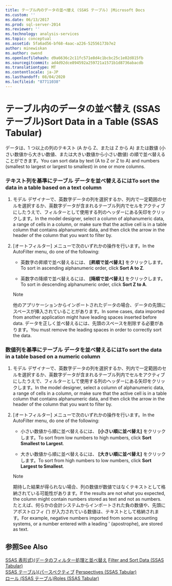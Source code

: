 ```yaml
---
title: テーブル内のデータの並べ替え (SSAS テーブル) |Microsoft Docs
ms.custom: ''
ms.date: 06/13/2017
ms.prod: sql-server-2014
ms.reviewer: ''
ms.technology: analysis-services
ms.topic: conceptual
ms.assetid: 5fa6ad56-bf68-4aac-a226-52556173b7e2
author: minewiskan
ms.author: owend
ms.openlocfilehash: d9a6636c2c11fc571e8d4c1bcbc25c1e02d815fb
ms.sourcegitcommit: ad4d92dce894592a259721a1571b1d8736abacdb
ms.translationtype: MT
ms.contentlocale: ja-JP
ms.lasthandoff: 08/04/2020
ms.locfileid: "87711038"
---
```

# <a name="sort-data-in-a-table-ssas-tabular"></a><span data-ttu-id="6e6fd-102">テーブル内のデータの並べ替え (SSAS テーブル)</span><span class="sxs-lookup"><span data-stu-id="6e6fd-102">Sort Data in a Table (SSAS Tabular)</span></span>
  <span data-ttu-id="6e6fd-103">データは、1 つ以上の列のテキスト (A から Z、または Z から A) または数値 (小さい数値から大きい数値、または大きい数値から小さい数値) の順で並べ替えることができます。</span><span class="sxs-lookup"><span data-stu-id="6e6fd-103">You can sort data by text (A to Z or Z to A) and numbers (smallest to largest or largest to smallest) in one or more columns.</span></span>  
  
### <a name="to-sort-the-data-in-a-table-based-on-a-text-column"></a><span data-ttu-id="6e6fd-104">テキスト列を基準にテーブル データを並べ替えるには</span><span class="sxs-lookup"><span data-stu-id="6e6fd-104">To sort the data in a table based on a text column</span></span>  
  
1.  <span data-ttu-id="6e6fd-105">モデル デザイナーで、英数字データの列を選択するか、列内で一定範囲のセルを選択するか、英数字データが含まれるテーブル列内でセルをアクティブにしたうえで、フィルターとして使用する列のヘッダーにある矢印をクリックします。</span><span class="sxs-lookup"><span data-stu-id="6e6fd-105">In the model designer, select a column of alphanumeric data, a range of cells in a column, or make sure that the active cell is in a table column that contains alphanumeric data, and then click the arrow in the header of the column that you want to filter by.</span></span>  
  
2.  <span data-ttu-id="6e6fd-106">[オートフィルター] メニューで次のいずれかの操作を行います。</span><span class="sxs-lookup"><span data-stu-id="6e6fd-106">In the AutoFilter menu, do one of the following:</span></span>  
  
    -   <span data-ttu-id="6e6fd-107">英数字の昇順で並べ替えるには、 **[昇順で並べ替え]** をクリックします。</span><span class="sxs-lookup"><span data-stu-id="6e6fd-107">To sort in ascending alphanumeric order, click **Sort A to Z**.</span></span>  
  
    -   <span data-ttu-id="6e6fd-108">英数字の降順で並べ替えるには、 **[降順で並べ替え]** をクリックします。</span><span class="sxs-lookup"><span data-stu-id="6e6fd-108">To sort in descending alphanumeric order, click **Sort Z to A**.</span></span>  
  
    > [!NOTE]  
    >  <span data-ttu-id="6e6fd-109">他のアプリケーションからインポートされたデータの場合、データの先頭にスペースが挿入されていることがあります。</span><span class="sxs-lookup"><span data-stu-id="6e6fd-109">In some cases, data imported from another application might have leading spaces inserted before data.</span></span> <span data-ttu-id="6e6fd-110">データを正しく並べ替えるには、先頭のスペースを削除する必要があります。</span><span class="sxs-lookup"><span data-stu-id="6e6fd-110">You must remove the leading spaces in order to correctly sort the data.</span></span>  
  
### <a name="to-sort-the-data-in-a-table-based-on-a-numeric-column"></a><span data-ttu-id="6e6fd-111">数値列を基準にテーブル データを並べ替えるには</span><span class="sxs-lookup"><span data-stu-id="6e6fd-111">To sort the data in a table based on a numeric column</span></span>  
  
1.  <span data-ttu-id="6e6fd-112">モデル デザイナーで、英数字データの列を選択するか、列内で一定範囲のセルを選択するか、英数字データが含まれるテーブル列内でセルをアクティブにしたうえで、フィルターとして使用する列のヘッダーにある矢印をクリックします。</span><span class="sxs-lookup"><span data-stu-id="6e6fd-112">In the model designer, select a column of alphanumeric data, a range of cells in a column, or make sure that the active cell is in a table column that contains alphanumeric data, and then click the arrow in the header of the column that you want to filter by.</span></span>  
  
2.  <span data-ttu-id="6e6fd-113">[オートフィルター] メニューで次のいずれかの操作を行います。</span><span class="sxs-lookup"><span data-stu-id="6e6fd-113">In the AutoFilter menu, do one of the following:</span></span>  
  
    -   <span data-ttu-id="6e6fd-114">小さい数値から順に並べ替えるには、 **[小さい順に並べ替え]** をクリックします。</span><span class="sxs-lookup"><span data-stu-id="6e6fd-114">To sort from low numbers to high numbers, click **Sort Smallest to Largest**.</span></span>  
  
    -   <span data-ttu-id="6e6fd-115">大きい数値から順に並べ替えるには、 **[大きい順に並べ替え]** をクリックします。</span><span class="sxs-lookup"><span data-stu-id="6e6fd-115">To sort from high numbers to low numbers, click **Sort Largest to Smallest**.</span></span>  
  
    > [!NOTE]  
    >  <span data-ttu-id="6e6fd-116">期待した結果が得られない場合、列の数値が数値ではなくテキストとして格納されている可能性があります。</span><span class="sxs-lookup"><span data-stu-id="6e6fd-116">If the results are not what you expected, the column might contain numbers stored as text and not as numbers.</span></span> <span data-ttu-id="6e6fd-117">たとえば、何らかの会計システムからインポートされた負の数値や、先頭にアポストロフィ (') が入力されている数値は、テキストとして格納されます。</span><span class="sxs-lookup"><span data-stu-id="6e6fd-117">For example, negative numbers imported from some accounting systems, or a number entered with a leading ' (apostrophe), are stored as text.</span></span>  
  
## <a name="see-also"></a><span data-ttu-id="6e6fd-118">参照</span><span class="sxs-lookup"><span data-stu-id="6e6fd-118">See Also</span></span>  
 <span data-ttu-id="6e6fd-119">[SSAS 表形式&#41;&#40;データのフィルター処理と並べ替え](../filter-and-sort-data-ssas-tabular.md) </span><span class="sxs-lookup"><span data-stu-id="6e6fd-119">[Filter and Sort Data &#40;SSAS Tabular&#41;](../filter-and-sort-data-ssas-tabular.md) </span></span>  
 <span data-ttu-id="6e6fd-120">[SSAS テーブル&#41;&#40;パースペクティブ](perspectives-ssas-tabular.md) </span><span class="sxs-lookup"><span data-stu-id="6e6fd-120">[Perspectives &#40;SSAS Tabular&#41;](perspectives-ssas-tabular.md) </span></span>  
 [<span data-ttu-id="6e6fd-121">ロール (SSAS テーブル)</span><span class="sxs-lookup"><span data-stu-id="6e6fd-121">Roles &#40;SSAS Tabular&#41;</span></span>](roles-ssas-tabular.md)  
  
  

